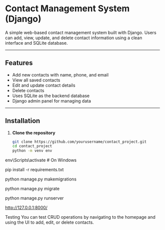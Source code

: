 # Contact Management System (Django)

A simple web-based contact management system built with Django. Users can add, view, update, and delete contact information using a clean interface and SQLite database.

---

##  Features

- Add new contacts with name, phone, and email
- View all saved contacts
- Edit and update contact details
- Delete contacts
- Uses SQLite as the backend database
- Django admin panel for managing data

---

##  Installation

1. **Clone the repository**
   ```bash
   git clone https://github.com/yourusername/contact_project.git
   cd contact_project
   python -m venv env
env\Scripts\activate  # On Windows

pip install -r requirements.txt


python manage.py makemigrations

python manage.py migrate


python manage.py runserver


http://127.0.0.1:8000/

Testing
You can test CRUD operations by navigating to the homepage and using the UI to add, edit, or delete contacts.

